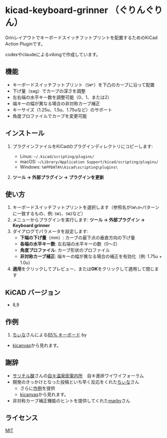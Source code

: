 # kicad-keyboard-grinner （ぐりんぐりん）

Grinレイアウトでキーボードスイッチフットプリントを配置するためのKiCad Action Pluginです。

codexやclaudeによるvibingで作成しています。

## 機能

* キーボードスイッチフットプリント（`SW*`）を下凸のカーブに沿って配置
* 下げ量（sag）でカーブの深さを調整
* 左右端の水平キー数を調整可能（0、1、または2）
* 端キーの幅が異なる場合の非対称カーブ補正
* キーサイズ（1.25u、1.5u、1.75uなど）のサポート
* 角度プロファイルでカーブを変更可能

## インストール

1. プラグインファイルをKiCadのプラグインディレクトリにコピーします:
   * Linux: `~/.kicad/scripting/plugins/`
   * macOS: `~/Library/Application Support/kicad/scripting/plugins/`
   * Windows: `%APPDATA%\kicad\scripting\plugins\`

2. **ツール → 外部プラグイン → プラグインを更新**

## 使い方

1. キーボードスイッチフットプリントを選択します（参照名が`SW\d+`パターンに一致するもの、例: `SW1`、`SW2`など）
2. メニューからプラグインを実行します: **ツール → 外部プラグイン → Keyboard grinner**
3. ダイアログでパラメータを設定します:
   * **下端の下げ量**（mm）: カーブの最下点の垂直方向の下げ量
   * **各端の水平キー数**: 左右端の水平キーの数（0〜2）
   * **角度プロファイル**: カーブ形状のプロファイル
   * **非対称カーブ補正**: 端キーの幅が異なる場合の補正を有効化（例: 1.75u + 1.0u）
4. **適用**をクリックしてプレビュー、または**OK**をクリックして適用して閉じます

## KiCAD バージョン

* 8,9

## 作例

1. [ちぃな](https://github.com/cheena-gb)さんによる[65% キーボード](./example/griiiiiiiiii.kicad_pcb) by 
  * [kicanvas](https://kicanvas.org/?github=https%3A%2F%2Fgithub.com%2Ff4ah6o%2Fkicad-keyboard-grinner%2Fblob%2Fmain%2Fexample%2Fgriiiiiiiiii.kicad_pcb)から見れます。

## 謝辞

* [サリチル酸](https://x.com/Salicylic_acid3)さんの[自キ温泉街案内所](https://discord.com/invite/xytwFtmvct)　自キ進捗ワイワイフォーラム
* 開発のきっかけとなった投稿といち早く反応をくれた[ちぃな](https://github.com/cheena-gb)さん
  * さらに[作例](./example/griiiiiiiiii.kicad_pcb)を提供
  * [kicanvas](https://kicanvas.org/?github=https%3A%2F%2Fgithub.com%2Ff4ah6o%2Fkicad-keyboard-grinner%2Fblob%2Fmain%2Fexample%2Fgriiiiiiiiii.kicad_pcb)から見れます。
* 非対称カーブ補正機能のヒントを提供してくれた[marby](https://github.com/marby3)さん

## ライセンス

[MIT](./LICENSE)
